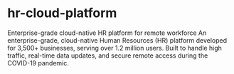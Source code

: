 # hr-cloud-platform
Enterprise-grade cloud-native HR platform for remote workforce
An enterprise-grade, cloud-native Human Resources (HR) platform developed for 3,500+ businesses, serving over 1.2 million users. Built to handle high traffic, real-time data updates, and secure remote access during the COVID-19 pandemic.
